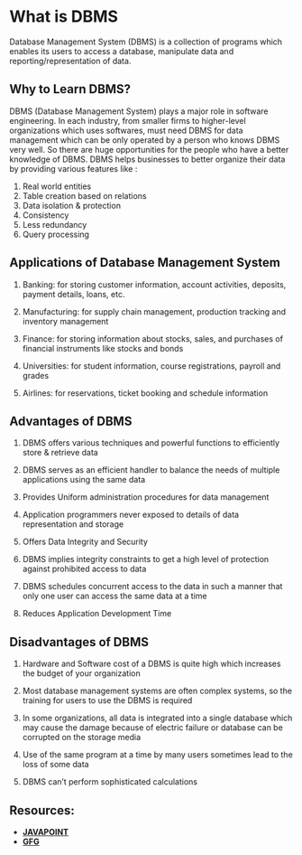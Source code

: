# What is DBMS

Database Management System (DBMS) is a collection of programs which enables its users to access a database, manipulate data and reporting/representation of data.

## Why to Learn DBMS?

DBMS (Database Management System) plays a major role in software engineering.
In each industry, from smaller firms to higher-level organizations which uses softwares, must need DBMS for data management which can be only operated by a person who knows DBMS very well.
So there are huge opportunities for the people who have a better knowledge of DBMS.
DBMS helps businesses to better organize their data by providing various features like :

1. Real world entities
2. Table creation based on relations
3. Data isolation & protection
4. Consistency
5. Less redundancy
6. Query processing

## Applications of Database Management System

1. Banking: for storing customer information, account activities, deposits, payment details, loans, etc.

2. Manufacturing: for supply chain management, production tracking and inventory management

3. Finance: for storing information about stocks, sales, and purchases of financial instruments like stocks and bonds

4. Universities: for student information, course registrations, payroll and grades

5. Airlines: for reservations, ticket booking and schedule information

## Advantages of DBMS

1. DBMS offers various techniques and powerful functions to efficiently store & retrieve data

2. DBMS serves as an efficient handler to balance the needs of multiple applications using the same data

3. Provides Uniform administration procedures for data management

4. Application programmers never exposed to details of data representation and storage

5. Offers Data Integrity and Security

6. DBMS implies integrity constraints to get a high level of protection against prohibited access to data

7. DBMS schedules concurrent access to the data in such a manner that only one user can access the same data at a time

8. Reduces Application Development Time

## Disadvantages of DBMS

1. Hardware and Software cost of a DBMS is quite high which increases the budget of your organization

2. Most database management systems are often complex systems, so the training for users to use the DBMS is required

3. In some organizations, all data is integrated into a single database which may cause the damage because of electric failure or database can be corrupted on the storage media

4. Use of the same program at a time by many users sometimes lead to the loss of some data

5. DBMS can’t perform sophisticated calculations

## **Resources:**

* [**JAVAPOINT**](https://www.javatpoint.com/dbms-tutorial)
* [**GFG**](https://www.geeksforgeeks.org/dbms/)

